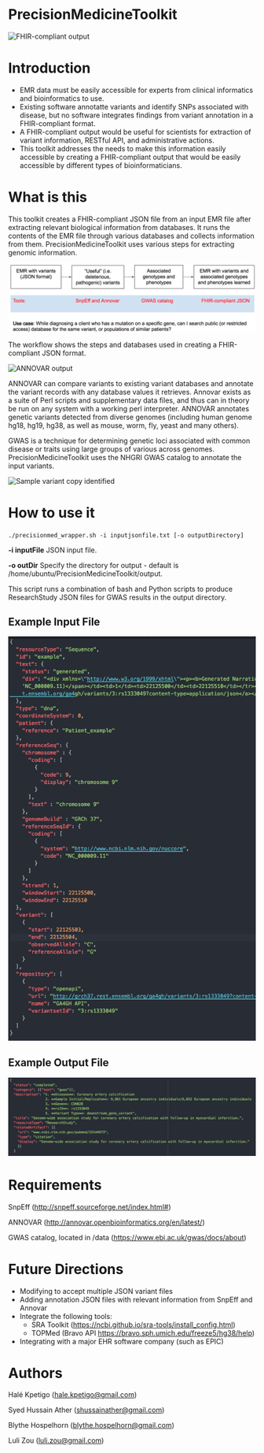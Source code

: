 # PrecisionMedicineToolkit

![FHIR-compliant output](https://i.imgur.com/tm9iZWM.png)

# Introduction

* EMR data must be easily accessible for experts from clinical informatics and bioinformatics to use.
* Existing software annotatte variants and identify SNPs associated with disease, but no software integrates findings from variant annotation in a FHIR-compliant format.
* A FHIR-compliant output would be useful for scientists for extraction of variant information, RESTful API, and administrative actions.
* This toolkit addresses the needs to make this information easily accessible by creating a FHIR-compliant output that would be easily accessible by different types of bioinformaticians.

# What is this
This toolkit creates a FHIR-compliant JSON file from an input EMR file after extracting relevant biological information from databases. It runs the contents of the EMR file through various databases and collects information from them. PrecisionMedicineToolkit uses various steps for extracting genomic information.

![Workflow](/images/pipeline.png)

The workflow shows the steps and databases used in creating a FHIR-compliant JSON format.

![ANNOVAR output](https://i.imgur.com/jliJAzN.png)

ANNOVAR can compare variants to existing variant databases and annotate the variant records with any database values it retrieves. Annovar exists as a suite of Perl scripts and supplementary data files, and thus can in theory be run on any system with a working perl interpreter. ANNOVAR annotates genetic variants detected from diverse genomes (including human genome hg18, hg19, hg38, as well as mouse, worm, fly, yeast and many others).

GWAS is a technique for determining genetic loci associated with common disease or traits using large groups of various across genomes. PrecisionMedicineToolkit uses the NHGRI GWAS catalog to annotate the input variants.

![Sample variant copy identified](https://i.imgur.com/U0FlhJe.png)


# How to use it
`./precisionmed_wrapper.sh -i inputjsonfile.txt [-o outputDirectory]`

  **-i inputFile** JSON input file.

  **-o outDir**    Specify the directory for output - default is /home/ubuntu/PrecisionMedicineToolkit/output.

  This script runs a combination of bash and Python scripts to produce
  ResearchStudy JSON files for GWAS results in the output directory.

## Example Input File

![Example input](/images/example_input.png)

## Example Output File

![Example output](/images/example_output.png)

# Requirements
SnpEff (http://snpeff.sourceforge.net/index.html#)

ANNOVAR (http://annovar.openbioinformatics.org/en/latest/)

GWAS catalog, located in /data (https://www.ebi.ac.uk/gwas/docs/about)

# Future Directions
* Modifying to accept multiple JSON variant files
* Adding annotation JSON files with relevant information from SnpEff and Annovar
* Integrate the following tools:
  - SRA Toolkit (https://ncbi.github.io/sra-tools/install_config.html)
  - TOPMed (Bravo API https://bravo.sph.umich.edu/freeze5/hg38/help)
* Integrating with a major EHR software company (such as EPIC)

# Authors
Halé Kpetigo (hale.kpetigo@gmail.com)

Syed Hussain Ather (shussainather@gmail.com)

Blythe Hospelhorn (blythe.hospelhorn@gmail.com)

Luli Zou (luli.zou@gmail.com)
